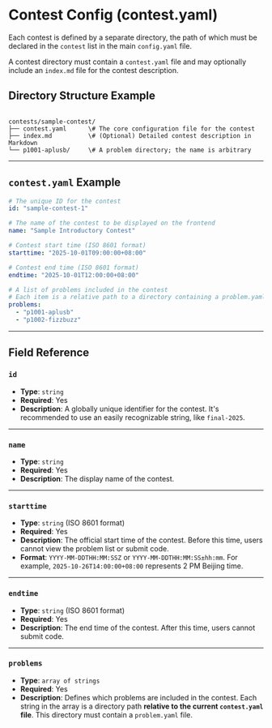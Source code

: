 # Contest Config (contest.yaml)

Each contest is defined by a separate directory, the path of which must be declared in the `contest` list in the main `config.yaml` file.

A contest directory must contain a `contest.yaml` file and may optionally include an `index.md` file for the contest description.

## Directory Structure Example

```

contests/sample-contest/
├── contest.yaml      \# The core configuration file for the contest
├── index.md          \# (Optional) Detailed contest description in Markdown
└── p1001-aplusb/     \# A problem directory; the name is arbitrary

```

---

## `contest.yaml` Example

```yaml
# The unique ID for the contest
id: "sample-contest-1"

# The name of the contest to be displayed on the frontend
name: "Sample Introductory Contest"

# Contest start time (ISO 8601 format)
starttime: "2025-10-01T09:00:00+08:00"

# Contest end time (ISO 8601 format)
endtime: "2025-10-01T12:00:00+08:00"

# A list of problems included in the contest
# Each item is a relative path to a directory containing a problem.yaml file
problems:
  - "p1001-aplusb"
  - "p1002-fizzbuzz"

```

-----

## Field Reference

### `id`

  - **Type**: `string`
  - **Required**: Yes
  - **Description**: A globally unique identifier for the contest. It's recommended to use an easily recognizable string, like `final-2025`.

-----

### `name`

  - **Type**: `string`
  - **Required**: Yes
  - **Description**: The display name of the contest.

-----

### `starttime`

  - **Type**: `string` (ISO 8601 format)
  - **Required**: Yes
  - **Description**: The official start time of the contest. Before this time, users cannot view the problem list or submit code.
  - **Format**: `YYYY-MM-DDTHH:MM:SSZ` or `YYYY-MM-DDTHH:MM:SS±hh:mm`. For example, `2025-10-26T14:00:00+08:00` represents 2 PM Beijing time.

-----

### `endtime`

  - **Type**: `string` (ISO 8601 format)
  - **Required**: Yes
  - **Description**: The end time of the contest. After this time, users cannot submit code.

-----

### `problems`

  - **Type**: `array of strings`
  - **Required**: Yes
  - **Description**: Defines which problems are included in the contest. Each string in the array is a directory path **relative to the current `contest.yaml` file**. This directory must contain a `problem.yaml` file.
